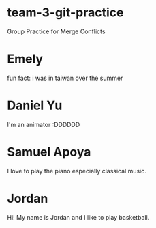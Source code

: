 # team-3-git-practice
Group Practice for Merge Conflicts
# Emely
fun fact: i was in taiwan over the summer

# Daniel Yu 
I'm an animator :DDDDDD

# Samuel Apoya
I love to play the piano especially classical music.

# Jordan
Hi! My name is Jordan and I like to play basketball.

